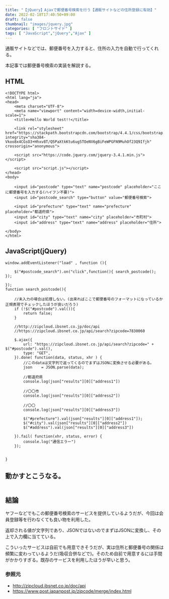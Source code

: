 ```yaml
---
title: "【jQuery】Ajaxで郵便番号検索を行う【通販サイトなどの住所登録に有効】"
date: 2022-02-18T17:40:50+09:00
draft: false
thumbnail: "images/jquery.jpg"
categories: [ "フロントサイド" ]
tags: [ "JavaScript","jQuery","Ajax" ]
---
```


通販サイトなどでは、郵便番号を入力すると、住所の入力を自動で行ってくれる。

本記事では郵便番号検索の実装を解説する。

## HTML


    <!DOCTYPE html>
    <html lang="ja">
    <head>
    	<meta charset="UTF-8">
        <meta name="viewport" content="width=device-width,initial-scale=1">
    	<title>Hello World test!!</title>
    
        <link rel="stylesheet" href="https://stackpath.bootstrapcdn.com/bootstrap/4.4.1/css/bootstrap.min.css" integrity="sha384-Vkoo8x4CGsO3+Hhxv8T/Q5PaXtkKtu6ug5TOeNV6gBiFeWPGFN9MuhOf23Q9Ifjh" crossorigin="anonymous">
    
    	<script src="https://code.jquery.com/jquery-3.4.1.min.js"></script>
    
    	<script src="script.js"></script>
    </head>
    <body>
    
        <input id="postcode" type="text" name="postcode" placeholder="ここに郵便番号を入力する(ハイフン不要)">
        <input id="postcode_search" type="button" value="郵便番号検索">
    
        <input id="prefecture" type="text" name="prefecture" placeholder="都道府県">
        <input id="city" type="text" name="city" placeholder="市町村">
        <input id="address" type="text" name="address" placeholder="住所">
    
    </body>
    </html>


## JavaScript(jQuery)


    window.addEventListener("load" , function (){
    
        $("#postcode_search").on("click",function(){ search_postcode(); });
    
    });
    function search_postcode(){
    
        //未入力の場合は処理しない。(出来ればここで郵便番号のフォーマットになっているか正規表現でチェックしたほうが良いだろう)
        if (!$("#postcode").val()){
            return false;
        }
    
        //http://zipcloud.ibsnet.co.jp/doc/api
        //https://zipcloud.ibsnet.co.jp/api/search?zipcode=7830060 
    
        $.ajax({
            url: "https://zipcloud.ibsnet.co.jp/api/search?zipcode=" + $("#postcode").val(),
            type: "GET",
        }).done( function(data, status, xhr ) { 
            //このdataは文字列で返ってくるのでまずはJSONに変換させる必要がある。
            json    = JSON.parse(data);
    
            //都道府県
            console.log(json["results"][0]["address1"])
    
            //〇〇市
            console.log(json["results"][0]["address2"])
    
            //〇〇
            console.log(json["results"][0]["address3"])
    
            $("#prefecture").val(json["results"][0]["address1"]);
            $("#city").val(json["results"][0]["address2"])
            $("#address").val(json["results"][0]["address3"])
    
        }).fail( function(xhr, status, error) {
            console.log("通信エラー")
        }); 
    
    
    }


## 動かすとこうなる。

<div class="img-center"><img src="/images/Screenshot from 2022-02-19 10-48-53.png" alt=""></div>

## 結論

ヤフーなどでもこの郵便番号検索のサービスを提供しているようだが、今回は会員登録等を行わなくても良い物を利用した。

返却される値が文字列であり、JSONではないのでまずはJSONに変換し、その上で入力欄に当てている。

こういったサービスは自前でも用意できそうだが、実は住所と郵便番号の関係は頻繁に変わっているようだ(吸収合併などで)。そのため自前で用意するには手間がかかりすぎる。既存のサービスを利用したほうが早いと思う。

### 参照元

- http://zipcloud.ibsnet.co.jp/doc/api
- https://www.post.japanpost.jp/zipcode/merge/index.html
